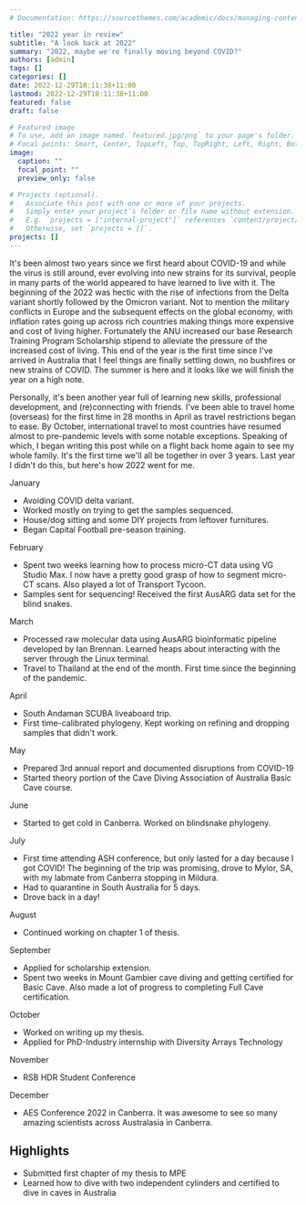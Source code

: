 ```yaml
---
# Documentation: https://sourcethemes.com/academic/docs/managing-content/

title: "2022 year in review"
subtitle: "A look back at 2022"
summary: "2022, maybe we're finally moving beyond COVID?"
authors: [admin]
tags: []
categories: []
date: 2022-12-29T10:11:38+11:00
lastmod: 2022-12-29T10:11:38+11:00
featured: false
draft: false

# Featured image
# To use, add an image named `featured.jpg/png` to your page's folder.
# Focal points: Smart, Center, TopLeft, Top, TopRight, Left, Right, BottomLeft, Bottom, BottomRight.
image:
  caption: ""
  focal_point: ""
  preview_only: false

# Projects (optional).
#   Associate this post with one or more of your projects.
#   Simply enter your project's folder or file name without extension.
#   E.g. `projects = ["internal-project"]` references `content/project/deep-learning/index.md`.
#   Otherwise, set `projects = []`.
projects: []
---
```


It's been almost two years since we first heard about COVID-19 and while the virus is still around, ever evolving into new strains for its survival, people in many parts of the world appeared to have learned to live with it. The beginning of the 2022 was hectic with the rise of infections from the Delta variant shortly followed by the Omicron variant. Not to mention the military conflicts in Europe and the subsequent effects on the global economy, with inflation rates going up across rich countries making things more expensive and cost of living higher. Fortunately the ANU increased our base Research Training Program Scholarship stipend to alleviate the pressure of the increased cost of living. This end of the year is the first time since I've arrived in Australia that I feel things are finally settling down, no bushfires or new strains of COVID. The summer is here and it looks like we will finish the year on a high note. 

Personally, it's been another year full of learning new skills, professional development, and (re)connecting with friends. I've been able to travel home (overseas) for the first time in 28 months in April as travel restrictions began to ease. By October, international travel to most countries have resumed almost to pre-pandemic levels with some notable exceptions. Speaking of which, I began writing this post while on a flight back home again to see my whole family. It's the first time we'll all be together in over 3 years. Last year I didn't do this, but here's how 2022 went for me.

January

- Avoiding COVID delta variant.
- Worked mostly on trying to get the samples sequenced.
- House/dog sitting and some DIY projects from leftover furnitures. 
- Began Capital Football pre-season training.

February

- Spent two weeks learning how to process micro-CT data using VG Studio Max. I now have a pretty good grasp of how to segment micro-CT scans. Also played a lot of Transport Tycoon.
- Samples sent for sequencing! Received the first AusARG data set for the blind snakes.
<!-- - First trial match as referee for Capital Football -->

March

- Processed raw molecular data using AusARG bioinformatic pipeline developed by Ian Brennan. Learned heaps about interacting with the server through the Linux terminal. 
- Travel to Thailand at the end of the month. First time since the beginning of the pandemic.

April

- South Andaman SCUBA liveaboard trip. 
- First time-calibrated phylogeny. Kept working on refining and dropping samples that didn't work. 


May

- Prepared 3rd annual report and documented disruptions from COVID-19
- Started theory portion of the Cave Diving Association of Australia Basic Cave course.

June

- Started to get cold in Canberra. Worked on blindsnake phylogeny.

July

- First time attending ASH conference, but only lasted for a day because I got COVID! The beginning of the trip was promising, drove to Mylor, SA, with my labmate from Canberra stopping in Mildura.
- Had to quarantine in South Australia for 5 days. 
- Drove back in a day!

August

- Continued working on chapter 1 of thesis.

September

- Applied for scholarship extension.
- Spent two weeks in Mount Gambier cave diving and getting certified for Basic Cave. Also made a lot of progress to completing Full Cave certification.

October

- Worked on writing up my thesis.
- Applied for PhD-Industry internship with Diversity Arrays Technology
<!-- - RSB hosted Oktoberfest, was hectic! -->

November

- RSB HDR Student Conference

December

- AES Conference 2022 in Canberra. It was awesome to see so many amazing scientists across Australasia in Canberra. 


## Highlights

- Submitted first chapter of my thesis to MPE
- Learned how to dive with two independent cylinders and certified to dive in caves in Australia
<!-- - Finished the main story of Red Dead Redemption 2 -->
<!-- - Completed The Last of Us 2 - a fantastic game with a great story -->
